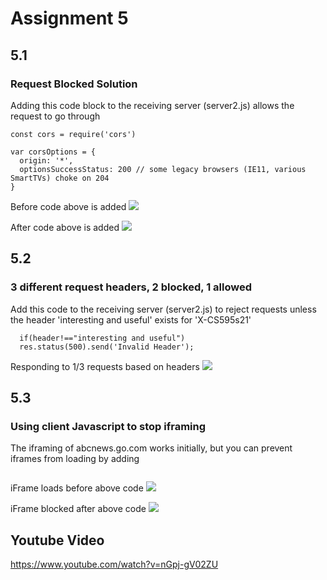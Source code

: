 # Assignment 5
## 5.1
### Request Blocked Solution

Adding this code block to the receiving server (server2.js) allows the request to go through
```
const cors = require('cors')

var corsOptions = {
  origin: '*',
  optionsSuccessStatus: 200 // some legacy browsers (IE11, various SmartTVs) choke on 204 
}
```

Before code above is added
![](https://github.com/MylesTillman495/cs595-s21/blob/main/assignments/Tillman/5/images/5.1_request_failed.png)

After code above is added
![](https://github.com/MylesTillman495/cs595-s21/blob/main/assignments/Tillman/5/images/5.1_request_succeed.png)

## 5.2
### 3 different request headers, 2 blocked, 1 allowed
Add this code to the receiving server (server2.js) to reject requests unless the header 'interesting and useful' exists for 'X-CS595s21'
```  let header = req.get('X-CS595s21');
  if(header!=="interesting and useful")
  res.status(500).send('Invalid Header');
  ```

  Responding to 1/3 requests based on headers
  ![](https://github.com/MylesTillman495/cs595-s21/blob/main/assignments/Tillman/5/images/5.2_filter_requests_based_on_header.png)
  


## 5.3
### Using client Javascript to stop iframing
The iframing of abcnews.go.com works initially, but you can prevent iframes from loading by adding

```window.frames[0].stop()
```

iFrame loads before above code
  ![](https://github.com/MylesTillman495/cs595-s21/blob/main/assignments/Tillman/5/images/5.3_before_stop_loading.png)

iFrame blocked after above code
  ![](https://github.com/MylesTillman495/cs595-s21/blob/main/assignments/Tillman/5/images/5.3_after_stop_loading.png)


## Youtube Video
https://www.youtube.com/watch?v=nGpj-gV02ZU